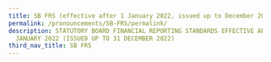 ```yaml
---
title: SB FRS (effective after 1 January 2022, issued up to December 2022)
permalink: /pronouncements/SB-FRS/permalink/
description: STATUTORY BOARD FINANCIAL REPORTING STANDARDS EFFECTIVE AFTER 1
  JANUARY 2022 (ISSUED UP TO 31 DECEMBER 2022)
third_nav_title: SB FRS
---
```

